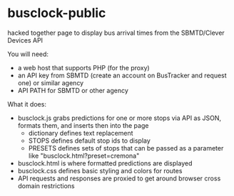 # busclock-public
hacked together page to display bus arrival times from the SBMTD/Clever Devices API

You will need:
- a web host that supports PHP (for the proxy)
- an API key from SBMTD (create an account on BusTracker and request one) or similar agency
- API PATH for SBMTD or other agency

What it does:
- busclock.js grabs predictions for one or more stops via API as JSON, formats them, and inserts then into the page
  - dictionary defines text replacement
  - STOPS defines default stop ids to display
  - PRESETS defines sets of stops that can be passed as a parameter like "busclock.html?preset=cremona"
- busclock.html is where formatted predictions are displayed
- busclock.css defines basic styling and colors for routes
- API requests and responses are proxied to get around browser cross domain restrictions
